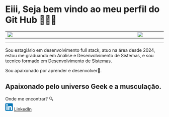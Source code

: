 # Eiii, Seja bem vindo ao meu perfil do Git Hub 🧑🏻‍💻

<center>
<table>
    <tr>
        <td><img width="400px" align="left" src="https://github-readme-stats.vercel.app/api/top-langs/?username=Gustavo-Bertti&hide=html&layout=compact&theme=buefy" /></td>
        <td><img width="495px" align="left" src="https://github-readme-stats.vercel.app/api?username=Gustavo-Bertti&theme=buefy"/></td>
    </tr>   
</table>
</center>  

---

Sou estagiário em desenvolvimento full stack, atuo na área desde 2024, estou me graduando em Análise e Desenvolvimento de Sistemas, e sou tecnico formado em Desenvolvimento de Sistemas.

Sou apaixonado por aprender e desenvolver🚀.

Apaixonado pelo universo Geek e a musculação.
---

Onde me encontrar? :mag:  
<a href="www.linkedin.com/in/gustavo-bertti/"><img src="https://github.com/GabriPalmyro/GabriPalmyro/blob/main/linkedin.png" width="24"></img></a> [LinkedIn](www.linkedin.com/in/gustavo-bertti)  



